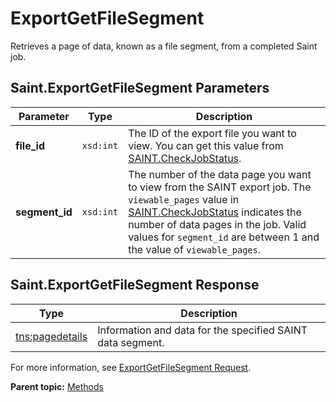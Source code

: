 # ExportGetFileSegment

Retrieves a page of data, known as a file segment, from a completed Saint job.

## Saint.ExportGetFileSegment Parameters

|Parameter|Type|Description|
|---------|----|-----------|
|**file_id** |`xsd:int` | The ID of the export file you want to view. You can get this value from [SAINT.CheckJobStatus](r_checkJobStatus.md#). |
|**segment_id** |`xsd:int` | The number of the data page you want to view from the SAINT export job. The `viewable_pages` value in [SAINT.CheckJobStatus](r_checkJobStatus.md#) indicates the number of data pages in the job. Valid values for `segment_id` are between 1 and the value of `viewable_pages`. |

## Saint.ExportGetFileSegment Response

|Type|Description|
|----|-----------|
|[tns:pagedetails](../data_types/r_pagedetails.md#) | Information and data for the specified SAINT data segment. |

For more information, see [ExportGetFileSegment Request](../sample_code/r_exportGetFileSegment_sample.md#).

**Parent topic:** [Methods](../methods/c_saint_methods.md)

